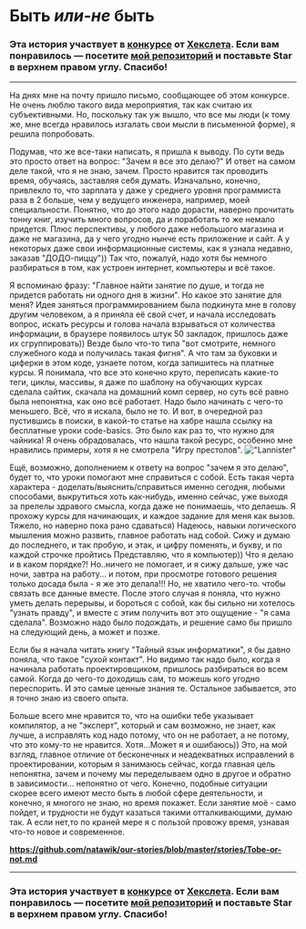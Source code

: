 # Быть ***или-не*** быть

### Эта история участвует в [конкурсе](http://mystory.hexlet.io/) от [Хекслета](https://ru.hexlet.io/). Если вам понравилось — посетите [мой репозиторий](https://github.com/natawik/our-stories) и поставьте Star в верхнем правом углу. Спасибо!

---
На днях мне на почту пришло письмо, сообщающее об этом конкурсе. Не очень люблю такого вида мероприятия, так как считаю их субъективными. Но, поскольку так уж вышло, что все мы люди (к тому же, мне всегда нравилось изгалать свои мысли в письменной форме), я решила попробовать.

Подумав, что же все-таки написать, я пришла к выводу. По сути ведь это просто ответ на вопрос: "Зачем я все это делаю?" И ответ на самом деле такой, что я не знаю, зачем. Просто нравится так проводить время, обучаясь, заставляя себя думать. Изначально, конечно, привлекло то, что зарплата у даже у среднего уровня программиста раза в 2 больше, чем у ведущего инженера, например, моей специальности. Понятно, что до этого надо дорасти, наверно прочитать тонну книг, изучить много вопросов, да и поработать то же немало придется. Плюс перспективы, у любого даже небольшого магазина и даже не магазина, да у чего угодно нынче есть приложение и сайт. А у некоторых даже свои информационные системы, как я узнала недавно, заказав "ДОДО-пиццу")) Так что, пожалуй, надо хотя бы немного разбираться в том, как устроен интернет, компьютеры и всё такое.

Я вспоминаю фразу: "Главное найти занятие по душе, и тогда не придется работать ни одного дня в жизни". Но какое это занятие для меня? Идея заняться программированием была подкинута мне в голову другим человеком, а я приняла её свой счет, и начала исследовать вопрос, искать ресурсы и голова начала взрываться от количества информации, в браузере появилось штук 50 закладок, пришлось даже их сгруппировать)) Везде было что-то типа "вот смотрите, немного служебного кода и получилась такая фигня". А что там за буковки и циферки в этом коде, узнаете потом, когда запишитесь на платные курсы. Я понимала, что все это конечно круто, переписать какие-то теги, циклы, массивы, я даже по шаблону на обучающих курсах сделала сайтик, скачала на домашний комп сервер, но суть всё равно была непонятна, как оно всё работает. Надо было начинать с чего-то меньшего. Всё, что я искала, было не то. И вот, в очередной раз пустившись в поиски, в какой-то статье на хабре нашла ссылку на бесплатные уроки code-basics. Это было как раз то, что нужно для чайника! Я очень обрадовалась, что нашла такой ресурс, особенно мне нравились примеры, хотя я не смотрела "Игру престолов".
!["Lannister"](https://github.com/natawik/our-stories/blob/master/stories/lannisters.jpg)

Ещё, возможно, дополнением к ответу на вопрос "зачем я это делаю", будет то, что уроки помогают мне справиться с собой. Есть такая
черта характера - доделать/выяснить/справиться именно сегодня, любыми способами, выкрутиться хоть как-нибудь, именно сейчас, уже выходя
за прелелы здравого смысла, когда даже не понимаешь, что делаешь. Я прохожу курсы для начинающих, и каждое задание для меня как
вызов. Тяжело, но наверно пока рано сдаваться) Надеюсь, навыки логического мышления можно развить,
главное работать над собой. Сижу и думаю до последнего, и так пробую, и этак, и цифру поменять, и букву, и по каждой строчке пройтись
Представляю, что я компьютер)) Что я делаю и в каком порядке?! Но..ничего не помогает, и я сижу дальше, уже час ночи, завтра на работу... и потом, при просмотре готового решения только досада была - я же это делала!!! Но, не хватило чего-то. чтобы связать все данные вместе. После этого случая я поняла, что нужно уметь делать перерывы, и бороться с собой, как бы сильно ни хотелось "узнать правду", и вместе с этим получить вот это ощущение - "я сама сделала". Возможно надо было подождать, и решение само бы пришло на следующий день, а может и позже. 

Если бы я начала читать книгу "Тайный язык информатики", я бы давно поняла, что такое "сухой контакт". Но видимо так надо было, когда я начинала работать проектировщиком, пришлось разбираться во всем самой. Когда до чего-то доходишь сам, то можешь кого угодно переспорить. И это самые ценные знания те. Остальное забывается, это я точно знаю из своего опыта.

Больше всего мне нравится то, что на ошибки тебе указывает компилятор, а не "эксперт", который и сам возможно, не знает, как лучше, а
исправлять код надо потому, что он не работает, а не потому, что это кому-то не нравится. Хотя...Может я и ошибаюсь)) Это, на мой взгляд, главное отличие от бесконечных и неадекватных исправлений в проектировании, которым я занимаюсь сейчас, когда главная цель непонятна, зачем и почему мы переделываем одно в другое и обратно в зависимости... непонятно от чего. Конечно, подобные ситуации скорее всего имеют место быть в любой сфере деятельности, и конечно, я многого не знаю, но время покажет. Если занятие моё - само пойдет, и трудности не будут казаться такими отталкивающими, думаю так. А если нет,то по краней мере я с пользой провожу время, узнавая что-то новое и современное.
 
**https://github.com/natawik/our-stories/blob/master/stories/Tobe-or-not.md**

---

### Эта история участвует в [конкурсе](http://mystory.hexlet.io/) от [Хекслета](https://ru.hexlet.io/). Если вам понравилось — посетите [мой репозиторий](https://github.com/natawik/our-stories) и поставьте Star в верхнем правом углу. Спасибо!
